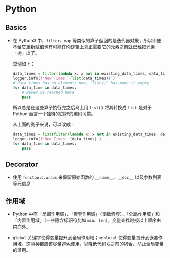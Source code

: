 # Python

## Basics

- 在 Python3 中，`filter`、`map` 等类似的算子返回的是迭代器对象，所以即便不给它重新赋值也有可能在你逻辑上真正需要它的元素之前就已经把元素「抛」出了。

  举例如下：

  ```python
  data_times = filter(lambda x: x not in existing_data_times, data_times)
  logger.info(f'New Times: {list(data_times)}')
  # data_times has no elements now, `list()` has made it empty
  for data_time in data_times:
      # Never be reached here
      pass
  ```

  所以总是在这些算子执行完之后马上用 `list()` 将其转换成 `list` 是对于 Python 而言一个独特的良好的编码习惯。

  从上面的例子来说，可以改成：

  ```python
  data_times = list(filter(lambda x: x not in existing_data_times, data_times))
  logger.info(f'New Times: {data_times}')
  for data_time in data_times:
      pass
  ```

## Decorator

- 使用 `functools.wraps` 来保留原始函数的 `__name__`、`__doc__` 以及参数列表等元信息

## 作用域

- Python 中有「局部作用域」、「嵌套作用域」（函数嵌套）、「全局作用域」和「内置作用域」（一些隐含标识符比如 `min`、`len`），变量查找时按以上顺序由内向外。

- `global` 关键字使得变量提升到全局作用域；`nonlocal` 使得变量提升到嵌套作用域。这两种都应该尽量避免使用，以降低代码块之前的耦合，防止全局变量的滥用。
